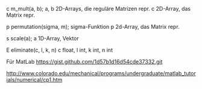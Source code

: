 c 	m_mult(a, b);
	a, b 2D-Arrays, die reguläre Matrizen repr.
	c 2D-Array, das Matrix repr.
	
p 	permutation(sigma, m);
	sigma-Funktion
	p 2d-Array, das Matrix repr.

s 	scale(a);
	a 1D-Array, Vektor

E eliminate(c, l, k, n)
	c float, l int, k int, n int
	
	
	
Für MatLab
https://gist.github.com/1d57b1d16d54cde37332.git

http://www.colorado.edu/mechanical/programs/undergraduate/matlab_tutorials/numerical/cp1.htm
